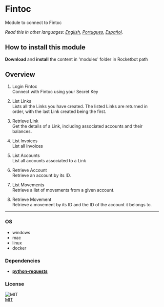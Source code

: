 # Fintoc
  
Module to connect to Fintoc  

*Read this in other languages: [English](README.md), [Portugues](README.pr.md), [Español](README.es.md).*

## How to install this module
  
__Download__ and __install__ the content in 'modules' folder in Rocketbot path  



## Overview


1. Login Fintoc  
Connect with Fintoc using your Secret Key

2. List Links  
Lists all the Links you have created. The listed Links are returned in order, with the last Link created being the first.

3. Retrieve Link  
Get the details of a Link, including associated accounts and their balances.

4. List Invoices  
List all invoices

5. List Accounts  
List all accounts associated to a Link

6. Retrieve Account  
Retrieve an account by its ID.

7. List Movements  
Retrieve a list of movements from a given account.

8. Retrieve Movement  
Retrieve a movement by its ID and the ID of the account it belongs to.  




----
### OS

- windows
- mac
- linux
- docker

### Dependencies
- [**python-requests**](https://pypi.org/project/python-requests/)
### License
  
![MIT](https://camo.githubusercontent.com/107590fac8cbd65071396bb4d04040f76cde5bde/687474703a2f2f696d672e736869656c64732e696f2f3a6c6963656e73652d6d69742d626c75652e7376673f7374796c653d666c61742d737175617265)  
[MIT](http://opensource.org/licenses/mit-license.ph)